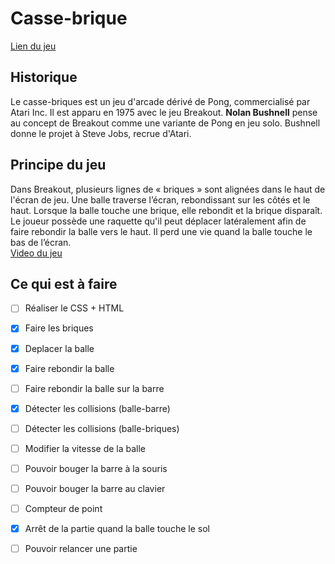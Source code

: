 # Casse-brique 

[Lien du jeu](https://hepl-mmi-2021-2022.github.io/projet-mmi-juin-Emilie-Colleye/)

## Historique 

Le casse-briques est un jeu d'arcade dérivé de Pong, commercialisé par Atari Inc. Il est apparu en 1975 avec le jeu Breakout.
**Nolan Bushnell** pense au concept de Breakout comme une variante de Pong en jeu solo. 
Bushnell donne le projet à Steve Jobs, recrue d'Atari.

## Principe du jeu 

Dans Breakout, plusieurs lignes de « briques » sont alignées dans le haut de l'écran de jeu. 
Une balle traverse l’écran, rebondissant sur les côtés et le haut. Lorsque la balle touche une brique, elle rebondit et la brique disparaît. 
Le joueur possède une raquette qu'il peut déplacer latéralement afin de faire rebondir la balle vers le haut. Il perd une vie quand la balle touche le bas de l’écran. \
[Video du jeu](https://www.youtube.com/watch?v=hW7Sg5pXAok)


## Ce qui est à faire 

- [ ] Réaliser le CSS + HTML
- [x] Faire les briques
- [x] Deplacer la balle
- [x] Faire rebondir la balle
- [ ] Faire rebondir la balle sur la barre
- [x] Détecter les collisions (balle-barre)
- [ ] Détecter les collisions (balle-briques)
- [ ] Modifier la vitesse de la balle
- [ ] Pouvoir bouger la barre à la souris
- [ ] Pouvoir bouger la barre au clavier
- [ ] Compteur de point
- [x] Arrêt de la partie quand la balle touche le sol
- [ ] Pouvoir relancer une partie

